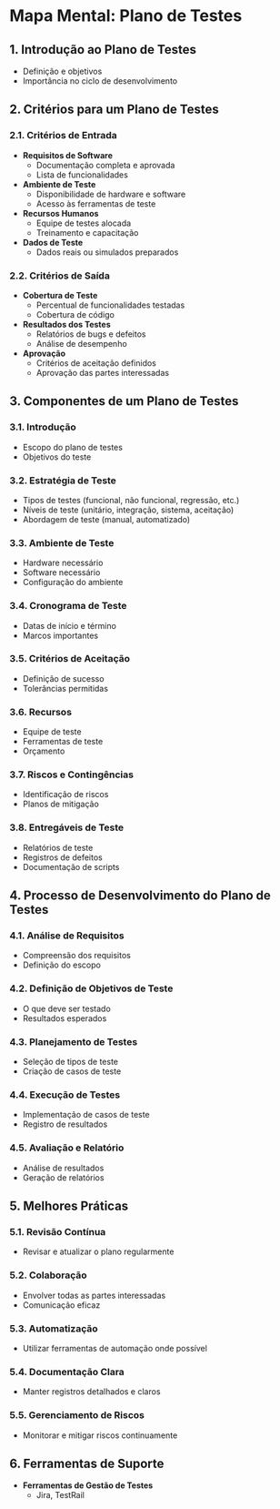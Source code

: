 # Mapa Mental: Plano de Testes

## 1. Introdução ao Plano de Testes
- Definição e objetivos
- Importância no ciclo de desenvolvimento

## 2. Critérios para um Plano de Testes

### 2.1. Critérios de Entrada
- **Requisitos de Software**
  - Documentação completa e aprovada
  - Lista de funcionalidades
- **Ambiente de Teste**
  - Disponibilidade de hardware e software
  - Acesso às ferramentas de teste
- **Recursos Humanos**
  - Equipe de testes alocada
  - Treinamento e capacitação
- **Dados de Teste**
  - Dados reais ou simulados preparados

### 2.2. Critérios de Saída
- **Cobertura de Teste**
  - Percentual de funcionalidades testadas
  - Cobertura de código
- **Resultados dos Testes**
  - Relatórios de bugs e defeitos
  - Análise de desempenho
- **Aprovação**
  - Critérios de aceitação definidos
  - Aprovação das partes interessadas

## 3. Componentes de um Plano de Testes

### 3.1. Introdução
- Escopo do plano de testes
- Objetivos do teste

### 3.2. Estratégia de Teste
- Tipos de testes (funcional, não funcional, regressão, etc.)
- Níveis de teste (unitário, integração, sistema, aceitação)
- Abordagem de teste (manual, automatizado)

### 3.3. Ambiente de Teste
- Hardware necessário
- Software necessário
- Configuração do ambiente

### 3.4. Cronograma de Teste
- Datas de início e término
- Marcos importantes

### 3.5. Critérios de Aceitação
- Definição de sucesso
- Tolerâncias permitidas

### 3.6. Recursos
- Equipe de teste
- Ferramentas de teste
- Orçamento

### 3.7. Riscos e Contingências
- Identificação de riscos
- Planos de mitigação

### 3.8. Entregáveis de Teste
- Relatórios de teste
- Registros de defeitos
- Documentação de scripts

## 4. Processo de Desenvolvimento do Plano de Testes

### 4.1. Análise de Requisitos
- Compreensão dos requisitos
- Definição do escopo

### 4.2. Definição de Objetivos de Teste
- O que deve ser testado
- Resultados esperados

### 4.3. Planejamento de Testes
- Seleção de tipos de teste
- Criação de casos de teste

### 4.4. Execução de Testes
- Implementação de casos de teste
- Registro de resultados

### 4.5. Avaliação e Relatório
- Análise de resultados
- Geração de relatórios

## 5. Melhores Práticas

### 5.1. Revisão Contínua
- Revisar e atualizar o plano regularmente

### 5.2. Colaboração
- Envolver todas as partes interessadas
- Comunicação eficaz

### 5.3. Automatização
- Utilizar ferramentas de automação onde possível

### 5.4. Documentação Clara
- Manter registros detalhados e claros

### 5.5. Gerenciamento de Riscos
- Monitorar e mitigar riscos continuamente

## 6. Ferramentas de Suporte
- **Ferramentas de Gestão de Testes**
  - Jira, TestRail